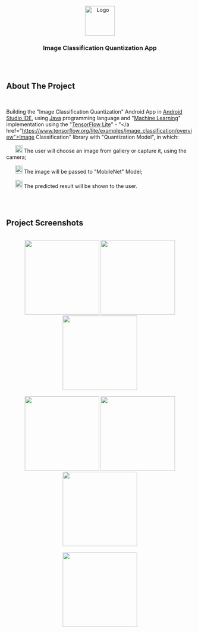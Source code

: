 
  
<!-- PROJECT LOGO -->
<br />

<div align="center">
  <a href="https://github.com/chivumarius/ImageClassificationQuantization/edit/main/README.md">
    <img src="https://i.imgur.com/iASFPgk.jpg" alt="Logo" width="80" height="80">
  </a>

  <h3 align="center">Image Classification Quantization App</h3>

</div>

<br />
<br />



<!-- ABOUT THE PROJECT -->
## About The Project





<p> 
  &nbsp;

  Building the "Image Classification Quantization" Android App  in <a href="https://developer.android.com/studio">Android Studio IDE</a>, 
 using <a href="https://docs.oracle.com/javase/8/docs/technotes/guides/language/index.html">Java</a> programming language and "<a href="https://www.tensorflow.org/">Machine Learning</a>" implementation 
 using the "<a href="https://www.tensorflow.org/lite">TensorFlow Lite</a>" - "</a href="https://www.tensorflow.org/lite/examples/image_classification/overview">Image Classification</a>" library with "Quantization Model", in which:

<p>
    &nbsp; &nbsp; &nbsp;
    <img src="https://as2.ftcdn.net/jpg/05/42/97/29/220_F_542972988_Kac2KtduaIqGaY4oK7pzdegfiEDEcpYu.jpg" alt="tick" width="20" height="20"> The user will choose an image from gallery or capture it, using the camera;

</p>



<p>

  &nbsp; &nbsp; &nbsp;
  <img src="https://as2.ftcdn.net/jpg/05/42/97/29/220_F_542972988_Kac2KtduaIqGaY4oK7pzdegfiEDEcpYu.jpg" alt="tick" width="20" height="22"> The image will be passed to "MobileNet" Model;


 </p>


<p>
  &nbsp; &nbsp; &nbsp;
  <img src="https://as2.ftcdn.net/jpg/05/42/97/29/220_F_542972988_Kac2KtduaIqGaY4oK7pzdegfiEDEcpYu.jpg" alt="tick" width="20" height="22"> The predicted result will be shown to the user.


</p>




<br />
<br />





<!-- ABOUT THE PROJECT -->
## Project Screenshots

<br />

  <div align="center">  
    <img src="https://i.imgur.com/CEu3nU7.jpg" width="200"> 
    <img src="https://i.imgur.com/ORYUTnc.jpg" width="200"> 
    <img src="https://i.imgur.com/eBEXmGu.jpg" width="200">   
  </div>

  <br />

 <div align="center">  
    <img src="https://i.imgur.com/KUzoR8y.jpg" width="200"> 
    <img src="https://i.imgur.com/ooLYVej.jpg" width="200"> 
    <img src="https://i.imgur.com/dz9CaHa.jpg" width="200">   
  </div>

  <br />



  <div align="center">  
    <img src="https://i.imgur.com/By6xnHw.jpg" width="200"> 
  </div>
